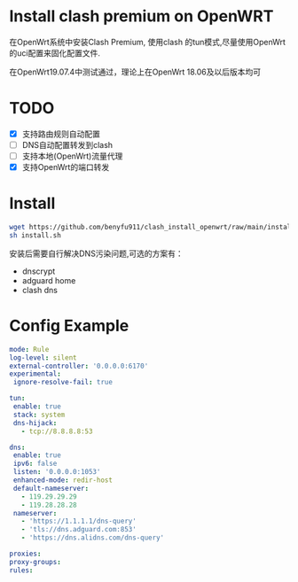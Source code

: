 # Install clash premium on OpenWRT
 在OpenWrt系统中安装Clash Premium, 使用clash 的tun模式,尽量使用OpenWrt的uci配置来固化配置文件.
 
 在OpenWrt19.07.4中测试通过，理论上在OpenWrt 18.06及以后版本均可

# TODO
* [x] 支持路由规则自动配置
* [ ] DNS自动配置转发到clash
* [ ] 支持本地(OpenWrt)流量代理
* [x] 支持OpenWrt的端口转发

# Install
```bash
wget https://github.com/benyfu911/clash_install_openwrt/raw/main/install.sh
sh install.sh
```
安装后需要自行解决DNS污染问题,可选的方案有：
 - dnscrypt
 - adguard home
 - clash dns
 
 # Config Example
 ```yaml
mode: Rule
log-level: silent
external-controller: '0.0.0.0:6170'
experimental:
  ignore-resolve-fail: true

tun:
  enable: true
  stack: system
  dns-hijack:
    - tcp://8.8.8.8:53

dns:
  enable: true
  ipv6: false
  listen: '0.0.0.0:1053'
  enhanced-mode: redir-host
  default-nameserver:
    - 119.29.29.29
    - 119.28.28.28
  nameserver:
    - 'https://1.1.1.1/dns-query'
    - 'tls://dns.adguard.com:853'
    - 'https://dns.alidns.com/dns-query'

proxies:
proxy-groups:
rules:
 ```
 
